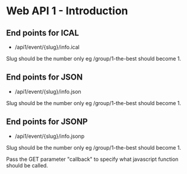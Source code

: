 # Web API 1 - Introduction

## End points for ICAL

  *  /api1/event/{slug}/info.ical

Slug should be the number only eg /group/1-the-best should become 1.


## End points for JSON

  *  /api1/event/{slug}/info.json

Slug should be the number only eg /group/1-the-best should become 1.


## End points for JSONP

  *  /api1/event/{slug}/info.jsonp

Slug should be the number only eg /group/1-the-best should become 1.

Pass the GET parameter "callback" to specify what javascript function should be called.

